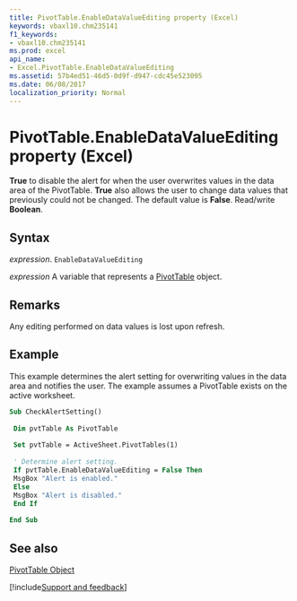 ```yaml
---
title: PivotTable.EnableDataValueEditing property (Excel)
keywords: vbaxl10.chm235141
f1_keywords:
- vbaxl10.chm235141
ms.prod: excel
api_name:
- Excel.PivotTable.EnableDataValueEditing
ms.assetid: 57b4ed51-46d5-0d9f-d947-cdc45e523095
ms.date: 06/08/2017
localization_priority: Normal
---
```



# PivotTable.EnableDataValueEditing property (Excel)

 **True** to disable the alert for when the user overwrites values in the data area of the PivotTable. **True** also allows the user to change data values that previously could not be changed. The default value is **False**. Read/write **Boolean**.


## Syntax

_expression_. `EnableDataValueEditing`

_expression_ A variable that represents a [PivotTable](Excel.PivotTable.md) object.


## Remarks

Any editing performed on data values is lost upon refresh.


## Example

This example determines the alert setting for overwriting values in the data area and notifies the user. The example assumes a PivotTable exists on the active worksheet.


```vb
Sub CheckAlertSetting() 
 
 Dim pvtTable As PivotTable 
 
 Set pvtTable = ActiveSheet.PivotTables(1) 
 
 ' Determine alert setting. 
 If pvtTable.EnableDataValueEditing = False Then 
 MsgBox "Alert is enabled." 
 Else 
 MsgBox "Alert is disabled." 
 End If 
 
End Sub
```


## See also


[PivotTable Object](Excel.PivotTable.md)

[!include[Support and feedback](~/includes/feedback-boilerplate.md)]